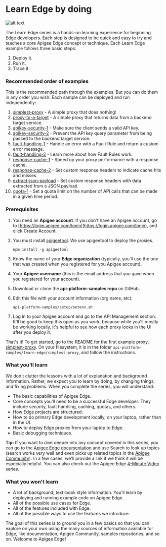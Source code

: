 # Learn Edge by doing

![alt text](../../images/apigee-logo.png "Apigee Logo")

The Learn Edge series is a hands-on learning experience for beginning Edge developers. Each step is designed to be quick and easy to try and teaches a core Apigee Edge concept or technique. Each Learn Edge example follows three basic steps:

1. Deploy it.
2. Run it.
3. Trace it.

### Recommended order of examples

This is the recommended path through the examples. But you can do them in any order you wish. Each sample can be deployed and run independently:

1. [simplest-proxy](./simplest-proxy/README.md) - A simple proxy that does nothing!
2. [proxy-to-a-target](./proxy-to-a-target/README.md) - A simple proxy that returns data from a backend target service. 
3. [apikey-security-1](./apikey-security-1/README.md) - Make sure the client sends a valid API key.
4.  [apikey-security-2](./apikey-security-1/README.md) - Prevent the API key query parameter from being passed to the backend target service.
4. [fault-handling-1](./fault-handling-1/README.md) - Handle an error with a Fault Rule and return a custom error message. 
5. [fault-handling-2](./fault-handling-2/README.md) - Learn more about how Fault Rules work. 
5. [response-cache-1](./response-cache-1/README.md) - Speed up your proxy performance with a response cache. 
6. [response-cache-2](./response-cache-2/README.md) - Set custom response headers to indicate cache hits and misses.
6. [extract-json-payload](./extract-json-payload/README.md) - Set custom response headers with data extracted from a JSON payload.
7. [quota-1](./quota-1/README.md) - Set a quota limit on the number of API calls that can be made in a given time period.

### Prerequisites

1. You need an **Apigee account**. If you don't have an Apigee account, go to [https://login.apigee.com/login](https://login.apigee.com/login), and click Create Account.
2. You must install [apigeetool](https://www.npmjs.com/package/apigeetool). We use apigeetool to deploy the proxies. 

    `npm install -g apigeetool`

2. Know the name of your **Edge organization** (typically, you'll use the one that was created when you registered for you Apigee account).
3. Your **Apigee username** (this is the email address that you gave when you registered for your account).
2. Download or clone the **api-platform-samples repo** on GitHub.
3. Edit this file with your account information (org name, etc):

    `api-platform-samples/setup/setenv.sh`

6. Log in to your Apigee account and go to the API Management section. It'll be good to keep this open as you work, because while you'll mostly be working locally, it's helpful to see how each proxy looks in the UI after you deploy it. 

That's it! To get started, go to the README for the first example proxy, [simplest-proxy](./simplest-proxy). On your filesystem, it is in the folder `api-platform-samples/learn-edge/simplest-proxy`, and follow the instructions.

### What you'll learn

We don't clutter the lessons with a lot of explanation and background information. Rather, we expect you to learn by doing, by changing things, and fixing problems. When you complete the series, you will understand:

* The basic capabilities of Apigee Edge.
* Core concepts you'll need to be a successful Edge developer. They include security, fault handling, caching, quotas, and others. 
* How Edge projects are structured.
* How to do primary Edge development locally, on your laptop, rather than in the UI.
* How to deploy Edge proxies from your laptop to Edge.
* Basic debugging techniques.

**Tip:** If you want to dive deeper into any concept covered in this series, you can go to the [Apigee Edge documentation](http://docs.apigee.com/) and use Search to look up topics (search works very well and even picks up related topics in the [Apigee Community](https://community.apigee.com/index.html)). In a few cases, we'll provide a link if we think it will be especially helpful. You can also check out the Apigee Edge [4-Minute Video](https://www.youtube.com/playlist?list=PLIXjuPlujxxxe3iTmLtgfIBgpMo7iD7fk) series. 

### What you won't learn

* A lot of background, text-book style information. You'll learn by deploying and running example code on Apigee Edge.
* All of the possible use cases for Edge.
* All of the features included with Edge.
* All of the possible ways to use the features we introduce.

The goal of this series is to ground you in a few basics so that you can explore on your own using the many sources of information available for Edge, like documentation, Apigee Community, samples repositories, and so on. Welcome to Apigee Edge!



